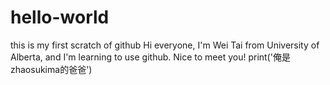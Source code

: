 # hello-world
this is my first scratch of github
Hi everyone, I'm Wei Tai from University of Alberta, and I'm learning to use github. Nice to meet you!
print('俺是zhaosukima的爸爸')
